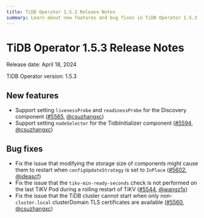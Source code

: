 ```yaml
---
title: TiDB Operator 1.5.3 Release Notes
summary: Learn about new features and bug fixes in TiDB Operator 1.5.3.
---
```


# TiDB Operator 1.5.3 Release Notes

Release date: April 18, 2024

TiDB Operator version: 1.5.3

## New features

- Support setting `livenessProbe` and `readinessProbe` for the Discovery component ([#5565](https://github.com/pingcap/tidb-operator/pull/5565), [@csuzhangxc](https://github.com/csuzhangxc))
- Support setting `nodeSelector` for the TidbInitializer component ([#5594](https://github.com/pingcap/tidb-operator/pull/5594), [@csuzhangxc](https://github.com/csuzhangxc))

## Bug fixes

- Fix the issue that modifying the storage size of components might cause them to restart when `configUpdateStrategy` is set to `InPlace` ([#5602](https://github.com/pingcap/tidb-operator/pull/5602), [@ideascf](https://github.com/ideascf))
- Fix the issue that the `tikv-min-ready-seconds` check is not performed on the last TiKV Pod during a rolling restart of TiKV ([#5544](https://github.com/pingcap/tidb-operator/pull/5544), [@wangz1x](https://github.com/wangz1x))
- Fix the issue that the TiDB cluster cannot start when only non-`cluster.local` clusterDomain TLS certificates are available ([#5560](https://github.com/pingcap/tidb-operator/pull/5560), [@csuzhangxc](https://github.com/csuzhangxc))
